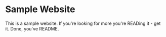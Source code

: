 # Sample Website
This is a sample website. If you're looking for more you're READing it - get it. Done, you've README.